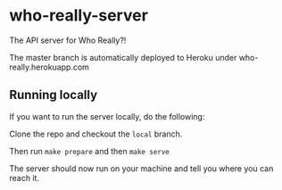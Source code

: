 # who-really-server

The API server for Who Really?!

The master branch is automatically deployed to Heroku under who-really.herokuapp.com

## Running locally

If you want to run the server locally, do the following:

Clone the repo and checkout the `local` branch.

Then run `make prepare` and then `make serve`

The server should now run on your machine and tell you where you can reach it.
